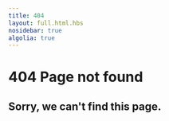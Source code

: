 ```yaml
---
title: 404
layout: full.html.hbs
nosidebar: true
algolia: true
---
```


# 404 Page not found

## Sorry, we can't find this page.
